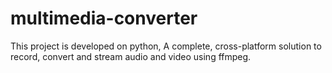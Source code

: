 # multimedia-converter
This project is developed on python,  A complete, cross-platform solution to record, convert and stream audio and video using ffmpeg.
